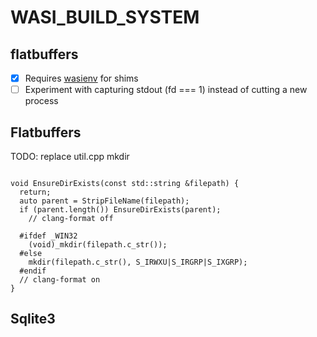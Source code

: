 # WASI_BUILD_SYSTEM

## flatbuffers

- [x] Requires [wasienv](https://github.com/wasienv/wasienv) for shims
- [ ] Experiment with capturing stdout (fd === 1) instead of cutting a new process

## Flatbuffers

TODO: replace util.cpp mkdir
```

void EnsureDirExists(const std::string &filepath) {
  return;
  auto parent = StripFileName(filepath);
  if (parent.length()) EnsureDirExists(parent);
    // clang-format off

  #ifdef _WIN32
    (void)_mkdir(filepath.c_str());
  #else
    mkdir(filepath.c_str(), S_IRWXU|S_IRGRP|S_IXGRP);
  #endif
  // clang-format on
}

```
## Sqlite3